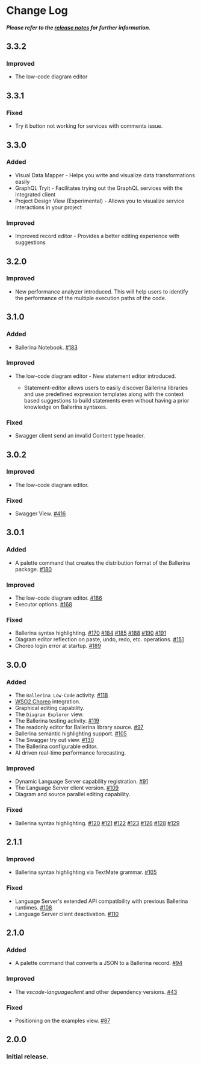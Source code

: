 # Change Log
##### Please refer to the [release notes](https://github.com/wso2/ballerina-plugin-vscode/blob/main/docs/release-notes/3.3.0-release-note.md) for further information.

## **3.3.2**
### Improved
- The low-code diagram editor

## **3.3.1**
### Fixed
- Try it button not working for services with comments issue.

## **3.3.0**
### Added
- Visual Data Mapper - Helps you write and visualize data transformations easily
- GraphQL Tryit - Facilitates  trying out the GraphQL services with the integrated client
- Project Design View (Experimental) - Allows you to visualize service interactions in your project

### Improved
- Improved record editor - Provides a better editing experience with suggestions


## **3.2.0**
### Improved
- New performance analyzer introduced. This will help users to identify the performance of the multiple execution paths of the code.

## **3.1.0**
### Added
- Ballerina Notebook. [#183](https://github.com/wso2/ballerina-plugin-vscode/issues/183)

### Improved
- The low-code diagram editor - New statement editor introduced.

    - Statement-editor allows users to easily discover Ballerina libraries and use predefined expression templates along with the context based suggestions to build statements even without having a prior knowledge on Ballerina syntaxes.

### Fixed
- Swagger client send an invalid Content type header.

## **3.0.2**
### Improved
- The low-code diagram editor.

### Fixed
- Swagger View. [#416](https://github.com/wso2/ballerina-plugin-vscode/issues/197)

## **3.0.1**
### Added
- A palette command that creates the distribution format of the Ballerina package. [#180](https://github.com/wso2/ballerina-plugin-vscode/issues/180)

### Improved
- The low-code diagram editor. [#186](https://github.com/wso2/ballerina-plugin-vscode/issues/186)
- Executor options. [#168](https://github.com/wso2/ballerina-plugin-vscode/issues/168)

### Fixed
- Ballerina syntax highlighting. [#170](https://github.com/wso2/ballerina-plugin-vscode/issues/170) [#184](https://github.com/wso2/ballerina-plugin-vscode/issues/184) [#185](https://github.com/wso2/ballerina-plugin-vscode/issues/185) [#188](https://github.com/wso2/ballerina-plugin-vscode/issues/188) [#190](https://github.com/wso2/ballerina-plugin-vscode/issues/190) [#191](https://github.com/wso2/ballerina-plugin-vscode/issues/191)
- Diagram editor reflection on paste, undo, redo, etc. operations. [#151](https://github.com/wso2/ballerina-plugin-vscode/issues/151)
- Choreo login error at startup. [#189](https://github.com/wso2/ballerina-plugin-vscode/issues/189)

## **3.0.0**
### Added
- The `Ballerina Low-Code` activity. [#118](https://github.com/wso2/ballerina-plugin-vscode/issues/118)
- [WSO2 Choreo](https://wso2.com/choreo/) integration.
- Graphical editing capability.
- The `Diagram Explorer` view.
- The Ballerina testing activity. [#119](https://github.com/wso2/ballerina-plugin-vscode/issues/119) 
- The readonly editor for Ballerina library source. [#97](https://github.com/wso2/ballerina-plugin-vscode/issues/97)
- Ballerina semantic highlighting support. [#105](https://github.com/wso2/ballerina-plugin-vscode/issues/105)
- The Swagger try out view. [#130](https://github.com/wso2/ballerina-plugin-vscode/issues/130)
- The Ballerina configurable editor.
- AI driven real-time performance forecasting.

### Improved
- Dynamic Language Server capability registration. [#91](https://github.com/wso2/ballerina-plugin-vscode/issues/91)
- The Language Server client version. [#109](https://github.com/wso2/ballerina-plugin-vscode/issues/109)
- Diagram and source parallel editing capability.

### Fixed
- Ballerina syntax highlighting. [#120](https://github.com/wso2/ballerina-plugin-vscode/issues/120) [#121](https://github.com/wso2/ballerina-plugin-vscode/issues/121) [#122](https://github.com/wso2/ballerina-plugin-vscode/issues/122) [#123](https://github.com/wso2/ballerina-plugin-vscode/issues/123) [#126](https://github.com/wso2/ballerina-plugin-vscode/issues/126) [#128](https://github.com/wso2/ballerina-plugin-vscode/issues/128) [#129](https://github.com/wso2/ballerina-plugin-vscode/issues/129)

## **2.1.1**
### Improved
- Ballerina syntax highlighting via TextMate grammar. [#105](https://github.com/wso2/ballerina-plugin-vscode/issues/105)

### Fixed
- Language Server's extended API compatibility with previous Ballerina runtimes. [#108](https://github.com/wso2/ballerina-plugin-vscode/issues/108)
- Language Server client deactivation. [#110](https://github.com/wso2/ballerina-plugin-vscode/issues/110)

## **2.1.0**
### Added
- A palette command that converts a JSON to a Ballerina record. [#94](https://github.com/wso2/ballerina-plugin-vscode/issues/94)

### Improved
- The *vscode-languageclient* and other dependency versions. [#43](https://github.com/wso2/ballerina-plugin-vscode/issues/43)

### Fixed
- Positioning on the examples view. [#87](https://github.com/wso2/ballerina-plugin-vscode/issues/87)

## **2.0.0**
### Initial release.

